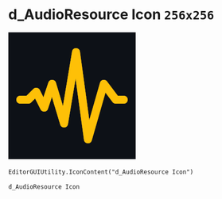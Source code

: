 # d_AudioResource Icon `256x256`
<img src="/img/d_AudioResource%20Icon.png" width=256 height=256>

``` CSharp
EditorGUIUtility.IconContent("d_AudioResource Icon")
```
```
d_AudioResource Icon
```
